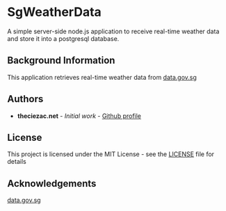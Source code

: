 # SgWeatherData
A simple server-side node.js application to receive real-time weather data and store it into a postgresql database.

## Background Information
This application retrieves real-time weather data from [data.gov.sg](https://data.gov.sg/dataset/realtime-weather-readings)

## Authors

* **theciezac.net** - *Initial work* - [Github profile](https://github.com/theciezac)

## License
This project is licensed under the MIT License - see the [LICENSE](LICENSE) file for details

## Acknowledgements
[data.gov.sg](https://data.gov.sg/dataset/realtime-weather-readings)

